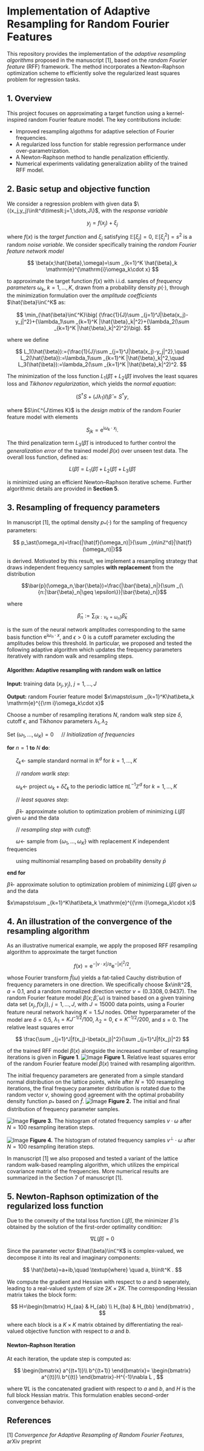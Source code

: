 #  Implementation of Adaptive Resampling for Random Fourier Features
This repository provides the implementation of the *adaptive resampling algorithms* proposed in the manuscript [1], based on the *random Fourier feature* (RFF) framework. The method incorporates a Newton–Raphson optimization scheme to efficiently solve the regularized least squares problem for regression tasks.


## 1. Overview
This project focuses on approximating a target function using a kernel-inspired random Fourier feature model. The key contributions include:
- Improved resampling algothms for adaptive selection of Fourier frequencies.
- A regularized loss function for stable regression performance under over-parametrization.
- A Newton-Raphson method to handle penalization efficiently.
- Numerical experiments validating generalization ability of the trained RFF model.
  
## 2. Basic setup and objective function
We consider a regression problem with given data $\{(x_j,y_j)\inℝ^d\timesℝ:j=1,\dots,J\}$, with the *response variable*

$$
y_j=f(x_j)+\xi_j
$$ 

where $f(x)$ is the *target function* and $\xi_j$ satisfying $\mathbb{E}[\xi_j]=0$, $\mathbb{E}[\xi_j^2]=s^2$ is a random *noise variable*.
We consider specifically training the *random Fourier feature network model*

$$
\beta(x;\hat{\beta},\omega)=\sum _{k=1}^K \hat{\beta}_k \mathrm{e}^{\mathrm{i}\omega_k\cdot x}
$$

to approximate the target function $f(x)$ with i.i.d. samples of *frequency parameters* $\omega_k$, $k=1,\dots,K$, drawn from a probability density $p(\cdot)$, through the minimization formulation over the *amplitude coefficients* $\hat{\beta}\inℂ^K$ as:

$$
\min_{\hat{\beta}\inℂ^K}\big( {\frac{1}{J}\sum _{j=1}^J|\beta(x_j)-y_j|^2}+{\lambda_1\sum _{k=1}^K |\hat{\beta}_k|^2}+{\lambda_2(\sum _{k=1}^K |\hat{\beta}_k|^2)^2}\big).
$$

where we define

$$
L_1(\hat{\beta}):={\frac{1}{J}\sum _{j=1}^J|\beta(x_j)-y_j|^2},\quad L_2(\hat{\beta}):=\lambda_1\sum _{k=1}^K |\hat{\beta}_k|^2,\quad L_3(\hat{\beta}):=\lambda_2(\sum _{k=1}^K |\hat{\beta}_k|^2)^2.
$$

The minimization of the loss function $L_1(\hat{\beta})+L_2(\hat{\beta})$ involves the least squares loss and *Tikhonov regularization*, which yields the *normal equation*:

$$(S^\dagger S+(J\lambda_1)I)\hat{\beta}=S^\dagger y ,$$

where $S\inℂ^{J\times K}$ is the *design matrix* of the random Fourier feature model with elements 

$$
S_{jk}=\mathrm{e}^{\mathrm{i}\omega_k\cdot x_j} .
$$

The third penalization term $L_3(\hat{\beta})$ is introduced to further control the *generalization error* of the trained model $\beta(x)$ over unseen test data. The overall loss function, defined as: 

$$L(\hat{\beta})=L_1(\hat{\beta})+L_2(\hat{\beta})+L_3(\hat{\beta})$$

is minimized using an efficient Newton–Raphson iterative scheme. Further algorithmic details are provided in **Section 5**. 


## 3. Resampling of frequency parameters
In manuscript [1], the optimal density $p_\ast(\cdot)$ for the sampling of frequency parameters: 

$$ p_\ast(\omega_n)=\frac{|\hat{f}(\omega_n)|}{\sum _{n\inℤ^d}|\hat{f}(\omega_n)|}$$

is derived. Motivated by this result, we implement a resampling strategy that draws independent frequency samples **with replacement** from the distribution

$$\bar{p}(\omega_n,\bar{\beta})=\frac{|\bar{\beta}_n|}{\sum _{\{n:|\bar{\beta}_n|\geq \epsilon\}}|\bar{\beta}_n|}$$

where 

$$
\bar{\beta}_n:=\sum _{\{k:\nu_k=\omega_n\}}\hat{\beta}_k
$$

is the sum of the neural network amplitudes corresponding to the same basis function $\mathrm{e}^{\mathrm{i}\omega_n\cdot x}$, and $\epsilon>0$ is a cutoff parameter excluding the amplitudes below this threshold. In particular, we proposed and tested the following adaptive algorithm which updates the frequency parameters iteratively with random walk and resampling steps.
#### Algorithm: Adaptive resampling with random walk on lattice

**Input:** training data $(x_j, y_j)$, $j=1,\dots,J$

**Output:** random Fourier feature model $x\mapsto\sum _{k=1}^K\hat\beta_k \mathrm{e}^{{\rm i}\omega_k\cdot x}$

Choose a number of resampling iterations $N$, random walk step size $\delta$,  cutoff $\epsilon$,  and Tikhonov parameters $\lambda_1,\lambda_2$

Set $(\omega_1,\ldots,\omega_K) = 0$   $\quad$// *Initialization of frequencies*

**for** $n = 1$ **to** $N$ **do**:

&nbsp;&nbsp;&nbsp;&nbsp;&nbsp; $\zeta_k \gets$ sample standard normal  in $ℝ^{d}$ for $k=1,\ldots,K$

&nbsp;&nbsp;&nbsp;&nbsp;&nbsp; // *random warlk step*:

&nbsp;&nbsp;&nbsp;&nbsp;&nbsp; $\omega_k \gets$ project $\omega_k + \delta \zeta_k$ to the periodic lattice $\pi L^{-1} 	ℤ^d$ for $k=1,\ldots,K$ 

&nbsp;&nbsp;&nbsp;&nbsp;&nbsp; // *least squares step*:

&nbsp;&nbsp;&nbsp;&nbsp;&nbsp; $\hat{\beta} \gets$ approximate solution to optimization problem of minimizing $L(\hat{\beta})$ given $\omega$ and the data

&nbsp;&nbsp;&nbsp;&nbsp;&nbsp; // *resampling step with cutoff*:

&nbsp;&nbsp;&nbsp;&nbsp;&nbsp; $\omega \gets$ sample from $\{\omega_1,\ldots, \omega_K\}$  with replacement $K$ independent frequencies 

&nbsp;&nbsp;&nbsp;&nbsp;&nbsp; using multinomial resampling based on probability density $\bar{p}$

**end for**

$\hat{\beta} \gets$ approximate solution to optimization problem of minimizing $L(\hat{\beta})$ given $\omega$ and the data

$x\mapsto\sum _{k=1}^K\hat\beta_k  \mathrm{e}^{{\rm i}\omega_k\cdot x}$

## 4. An illustration of the convergence of the resampling algorithm
As an illustrative numerical example, we apply the proposed RFF resampling algorithm to approximate the target function

$$
f(x)=\mathrm{e}^{-|v\cdot x|/a} \mathrm{e}^{-|x|^2/2} ,
$$

whose Fourier transform $\hat{f}(\omega)$ yields a fat-talied Cauchy distribution of frequency parameters in one direction. We specifically choose $x\inℝ^2$, $a=0.1$, and a random normalized direction vector $v=(0.3308, 0.9437)$. The random Fourier feature model $\beta(x;\hat{\beta},\omega)$ is trained based on a given training data set $(x_j,f(x_j))$, $j=1,\dots,J$, with $J=15000$ data points, using a Fourier feature neural network having $K=1.5J$ nodes. Other hyperparameter of the model are $\delta=0.5$, $\lambda_1=KJ^{-1/2}/100$, $\lambda_2=0$, $\epsilon=K^{-1/2}/200$, and $s=0$.
The relative least squares error 

$$
\frac{\sum _{j=1}^J|f(x_j)-\beta(x_j)|^2}{\sum _{j=1}^J|f(x_j)|^2}
$$

of the trained RFF model $\beta(x)$ alongside the increased number of resampling iterations is given in **Figure 1**.
![Image](./figures/Error_with_n_new.png)
**Figure 1.** Relative least squares error of the random Fourier feature model $\beta(x)$ trained with resampling algorithm.

The initial frequency parameters are generated from a simple standard normal distribution on the lattice points, while after $N=100$ resampling iterations, the final frequecy parameter distribution is rotated due to the random vector $v$, showing good agreement with the optimal probability density function $p_\ast$ based on $\hat{f}$.
![Image](./figures/Omega_dist_new.png)
**Figure 2.** The initial and final distribution of frequency parameter samples.

![Image](./figures/omega_dire_v_dist_new.png)
**Figure 3.** The histogram of rotated frequency samples $v\cdot\omega$ after $N=100$ resampling iteration steps.

![Image](./figures/omega_dire_v_ortho_dist_new.png)
**Figure 4.** The histogram of rotated frequency samples $v^\perp\cdot\omega$ after $N=100$ resampling iteration steps.

In manuscript [1] we also proposed and tested a variant of the lattice random walk-based reampling algorithm, which utilizes the empirical covariance matrix of the frequencies. More numerical results are summarized in the Section 7 of manuscript [1].

## 5. Newton-Raphson optimization of the regularized loss function
Due to the convexity of the total loss function $L(\hat{\beta})$, the minimizer $\hat{\beta}$ is obtained by the solution of the first-order optimality condition:

$$
\nabla L(\hat{\beta})=0
$$

Since the parameter vector $\hat{\beta}\inℂ^K$ is complex-valued, we decompose it into its real and imaginary components:

$$
\hat{\beta}=a+ib,\quad \textup{where}   \quad a, b\inℝ^K .
$$

We compute the gradient and Hessian with respect to $a$ and $b$ seperately, leading to a real-valued system of size $2K\times 2K$. The corresponding Hessian matrix takes the block form:

$$
H=\begin{bmatrix}
H_{aa} & H_{ab} \\
H_{ba} & H_{bb}
\end{bmatrix} ,
$$

where each block is a $K\times K$ matrix obtained by differentiating the real-valued objective function with respect to $a$ and $b$.
#### Newton–Raphson Iteration
At each iteration, the update step is computed as:

$$
\begin{bmatrix}
a^{(t+1)}\\
b^{(t+1)}
\end{bmatrix}=
\begin{bmatrix}
a^{(t)}\\
b^{(t)}
\end{bmatrix}-H^{-1}\nabla L ,
$$

where $\nabla L$ is the concatenated gradient with respect to $a$ and $b$, and $H$ is the full block Hessian matrix. This formulation enables second-order convergence behavior.



##  References

[1] *Convergence for Adaptive Resampling of Random Fourier Features*, arXiv preprint   
<!--Available at: [https://arxiv.org/abs/2406.01234](https://arxiv.org/abs/2406.01234)-->


<!--**Bold**, *Italic*, `Code`

- Bullet point
1. Numbered list

[Link](https://example.com)

![Image](./figures/myplot.png)



You can include LaTeX-style math expressions if you're using **Markdown Preview Enhanced**:

markdown
Inline math: $y = x^2$

Block math:
$$
\int_0^1 x^2 dx = \frac{1}{3}
$$


``` 
Code snippet
```
-->
